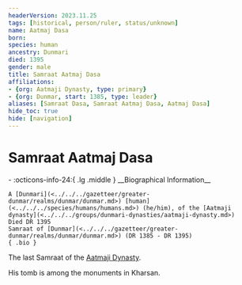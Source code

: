 ```yaml
---
headerVersion: 2023.11.25
tags: [historical, person/ruler, status/unknown]
name: Aatmaj Dasa
born:
species: human
ancestry: Dunmari
died: 1395
gender: male
title: Samraat Aatmaj Dasa
affiliations:
- {org: Aatmaji Dynasty, type: primary}
- {org: Dunmar, start: 1385, type: leader}
aliases: [Samraat Dasa, Samraat Aatmaj Dasa, Aatmaj Dasa]
hide_toc: true
hide: [navigation]
---
```

# Samraat Aatmaj Dasa
<div class="grid cards ext-narrow-margin ext-one-column" markdown>
- :octicons-info-24:{ .lg .middle } __Biographical Information__

    A [Dunmari](<../../../gazetteer/greater-dunmar/realms/dunmar/dunmar.md>) [human](<../../../species/humans/humans.md>) (he/him), of the [Aatmaji dynasty](<../../../groups/dunmari-dynasties/aatmaji-dynasty.md>)  
    Died DR 1395  
    Samraat of [Dunmar](<../../../gazetteer/greater-dunmar/realms/dunmar/dunmar.md>) (DR 1385 - DR 1395)  
    { .bio }

</div>


The last Samraat of the [Aatmaji Dynasty](<../../../groups/dunmari-dynasties/aatmaji-dynasty.md>). 

His tomb is among the monuments in Kharsan. 





